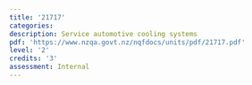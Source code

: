 ```yaml
---
title: '21717'
categories:
description: Service automotive cooling systems
pdf: 'https://www.nzqa.govt.nz/nqfdocs/units/pdf/21717.pdf'
level: '2'
credits: '3'
assessment: Internal
---
```


